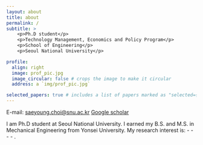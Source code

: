 ```yaml
---
layout: about
title: about
permalink: /
subtitle: >
    <p>Ph.D student</p>
    <p>Technology Management, Economics and Policy Program</p>
    <p>School of Engineering</p>
    <p>Seoul National University</p>

profile:
  align: right
  image: prof_pic.jpg
  image_circular: false # crops the image to make it circular
  address: a `img/prof_pic.jpg`

selected_papers: true # includes a list of papers marked as "selected={true}"
---
```


E-mail: [saeyoung.choi@snu.ac.kr](saeyoung.choi@snu.ac.kr)
[Google scholar](https://scholar.google.com/citations?user=849hkOoAAAAJ&hl=en&oi=ao)

I am Ph.D student at Seoul National University. I earned my B.S. and M.S. in Mechanical Engineering from Yonsei University.
My research interest is: - - - - .

